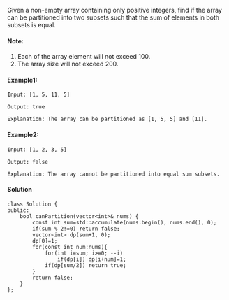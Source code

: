 Given a non-empty array containing only positive integers, find if the array can be partitioned into two subsets such that the sum of elements in both subsets is equal.

#### Note:
1. Each of the array element will not exceed 100.
2. The array size will not exceed 200.

#### Example1:
```
Input: [1, 5, 11, 5]

Output: true

Explanation: The array can be partitioned as [1, 5, 5] and [11].
```

#### Example2:
```
Input: [1, 2, 3, 5]

Output: false

Explanation: The array cannot be partitioned into equal sum subsets.
```


#### Solution
```
class Solution {
public:
    bool canPartition(vector<int>& nums) {
        const int sum=std::accumulate(nums.begin(), nums.end(), 0);
        if(sum % 2!=0) return false;
        vector<int> dp(sum+1, 0);
        dp[0]=1;
        for(const int num:nums){
            for(int i=sum; i>=0; --i)
                if(dp[i]) dp[i+num]=1;
            if(dp[sum/2]) return true;
        }
        return false;
    }
};
```
